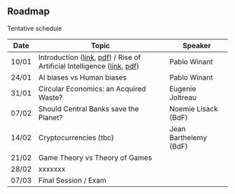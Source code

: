 ## Roadmap

Tentative schedule

| Date  | Topic                                              | Speaker                 |
| ----- | -------------------------------------------------- | ----------------------- |
| 10/01 | Introduction  ([link](./index.html), [pdf](./slides/index.pdf)) / Rise of Artificial Intelligence ([link](session_1/index.html), [pdf](./slides/session_1.pdf)) | Pablo Winant            |
| 24/01 | AI biases vs Human biases                          | Pablo Winant            |
| 31/01 | Circular Economics: an Acquired Waste?             |  Eugenie Joltreau       |
| 07/02 | Should Central Banks save the Planet?              |  Noemie Lisack  (BdF)   |
| 14/02 | Cryptocurrencies (tbc)                             |  Jean Barthelemy (BdF)  |
| 21/02 |  Game Theory vs Theory of Games                    |                         |
| 28/02 |           xxxxxxx                                  |                         |
| 07/03 |  Final Session / Exam                              |                         |

